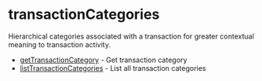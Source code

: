 # transactionCategories

Hierarchical categories associated with a transaction for greater contextual meaning to transaction activity.


* [getTransactionCategory](gettransactioncategory.md) - Get transaction category
* [listTransactionCategories](listtransactioncategories.md) - List all transaction categories